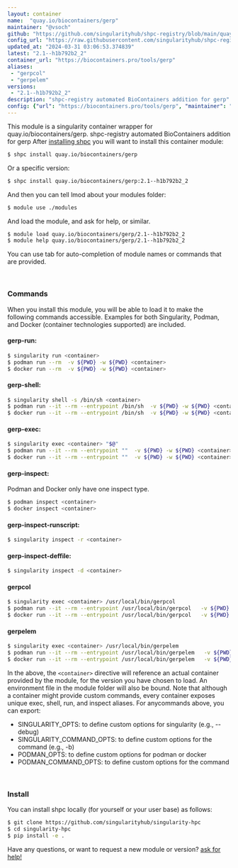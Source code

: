 ```yaml
---
layout: container
name:  "quay.io/biocontainers/gerp"
maintainer: "@vsoch"
github: "https://github.com/singularityhub/shpc-registry/blob/main/quay.io/biocontainers/gerp/container.yaml"
config_url: "https://raw.githubusercontent.com/singularityhub/shpc-registry/main/quay.io/biocontainers/gerp/container.yaml"
updated_at: "2024-03-31 03:06:53.374839"
latest: "2.1--h1b792b2_2"
container_url: "https://biocontainers.pro/tools/gerp"
aliases:
 - "gerpcol"
 - "gerpelem"
versions:
 - "2.1--h1b792b2_2"
description: "shpc-registry automated BioContainers addition for gerp"
config: {"url": "https://biocontainers.pro/tools/gerp", "maintainer": "@vsoch", "description": "shpc-registry automated BioContainers addition for gerp", "latest": {"2.1--h1b792b2_2": "sha256:f4db0e9f5652ae4b6796621f094b0a126a71a4d0ba7a7f702ca15cedfc81c9f1"}, "tags": {"2.1--h1b792b2_2": "sha256:f4db0e9f5652ae4b6796621f094b0a126a71a4d0ba7a7f702ca15cedfc81c9f1"}, "docker": "quay.io/biocontainers/gerp", "aliases": {"gerpcol": "/usr/local/bin/gerpcol", "gerpelem": "/usr/local/bin/gerpelem"}}
---
```


This module is a singularity container wrapper for quay.io/biocontainers/gerp.
shpc-registry automated BioContainers addition for gerp
After [installing shpc](#install) you will want to install this container module:


```bash
$ shpc install quay.io/biocontainers/gerp
```

Or a specific version:

```bash
$ shpc install quay.io/biocontainers/gerp:2.1--h1b792b2_2
```

And then you can tell lmod about your modules folder:

```bash
$ module use ./modules
```

And load the module, and ask for help, or similar.

```bash
$ module load quay.io/biocontainers/gerp/2.1--h1b792b2_2
$ module help quay.io/biocontainers/gerp/2.1--h1b792b2_2
```

You can use tab for auto-completion of module names or commands that are provided.

<br>

### Commands

When you install this module, you will be able to load it to make the following commands accessible.
Examples for both Singularity, Podman, and Docker (container technologies supported) are included.

#### gerp-run:

```bash
$ singularity run <container>
$ podman run --rm  -v ${PWD} -w ${PWD} <container>
$ docker run --rm  -v ${PWD} -w ${PWD} <container>
```

#### gerp-shell:

```bash
$ singularity shell -s /bin/sh <container>
$ podman run --it --rm --entrypoint /bin/sh  -v ${PWD} -w ${PWD} <container>
$ docker run --it --rm --entrypoint /bin/sh  -v ${PWD} -w ${PWD} <container>
```

#### gerp-exec:

```bash
$ singularity exec <container> "$@"
$ podman run --it --rm --entrypoint ""  -v ${PWD} -w ${PWD} <container> "$@"
$ docker run --it --rm --entrypoint ""  -v ${PWD} -w ${PWD} <container> "$@"
```

#### gerp-inspect:

Podman and Docker only have one inspect type.

```bash
$ podman inspect <container>
$ docker inspect <container>
```

#### gerp-inspect-runscript:

```bash
$ singularity inspect -r <container>
```

#### gerp-inspect-deffile:

```bash
$ singularity inspect -d <container>
```


#### gerpcol

```bash
$ singularity exec <container> /usr/local/bin/gerpcol
$ podman run --it --rm --entrypoint /usr/local/bin/gerpcol   -v ${PWD} -w ${PWD} <container> -c " $@"
$ docker run --it --rm --entrypoint /usr/local/bin/gerpcol   -v ${PWD} -w ${PWD} <container> -c " $@"
```


#### gerpelem

```bash
$ singularity exec <container> /usr/local/bin/gerpelem
$ podman run --it --rm --entrypoint /usr/local/bin/gerpelem   -v ${PWD} -w ${PWD} <container> -c " $@"
$ docker run --it --rm --entrypoint /usr/local/bin/gerpelem   -v ${PWD} -w ${PWD} <container> -c " $@"
```



In the above, the `<container>` directive will reference an actual container provided
by the module, for the version you have chosen to load. An environment file in the
module folder will also be bound. Note that although a container
might provide custom commands, every container exposes unique exec, shell, run, and
inspect aliases. For anycommands above, you can export:

 - SINGULARITY_OPTS: to define custom options for singularity (e.g., --debug)
 - SINGULARITY_COMMAND_OPTS: to define custom options for the command (e.g., -b)
 - PODMAN_OPTS: to define custom options for podman or docker
 - PODMAN_COMMAND_OPTS: to define custom options for the command

<br>

### Install

You can install shpc locally (for yourself or your user base) as follows:

```bash
$ git clone https://github.com/singularityhub/singularity-hpc
$ cd singularity-hpc
$ pip install -e .
```

Have any questions, or want to request a new module or version? [ask for help!](https://github.com/singularityhub/singularity-hpc/issues)